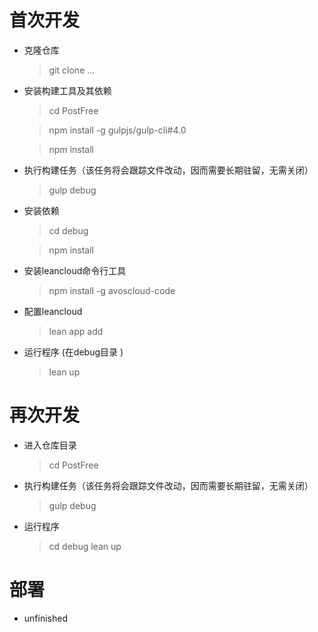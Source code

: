 # 首次开发

* 克隆仓库

	> git clone ...

* 安装构建工具及其依赖
	> cd PostFree

	> npm install -g gulpjs/gulp-cli#4.0

	> npm install

* 执行构建任务（该任务将会跟踪文件改动，因而需要长期驻留，无需关闭）
	> gulp debug

* 安装依赖
	> cd debug

	> npm install

* 安装leancloud命令行工具
	> npm install -g avoscloud-code

* 配置leancloud
	> lean app add <appName> <appId>

* 运行程序 (在debug目录 )
	> lean up

# 再次开发

* 进入仓库目录
	> cd PostFree

* 执行构建任务（该任务将会跟踪文件改动，因而需要长期驻留，无需关闭）
	> gulp debug
  
* 运行程序
	> cd debug
	> lean up

# 部署

* unfinished
